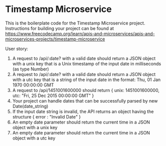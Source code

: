 # Timestamp Microservice

This is the boilerplate code for the Timestamp Microservice project. Instructions for building your project can be found at https://www.freecodecamp.org/learn/apis-and-microservices/apis-and-microservices-projects/timestamp-microservice

User story:
1. A request to /api/:date? with a valid date should return a JSON object with a unix key that is a Unix timestamp of the input date in milliseconds (as type Number)
2. A request to /api/:date? with a valid date should return a JSON object with a utc key that is a string of the input date in the format: Thu, 01 Jan 1970 00:00:00 GMT
3. A request to /api/1451001600000 should return { unix: 1451001600000, utc: "Fri, 25 Dec 2015 00:00:00 GMT" }
4. Your project can handle dates that can be successfully parsed by new Date(date_string)
5. If the input date string is invalid, the API returns an object having the structure { error : "Invalid Date" }
6. An empty date parameter should return the current time in a JSON object with a unix key
7. An empty date parameter should return the current time in a JSON object with a utc key
